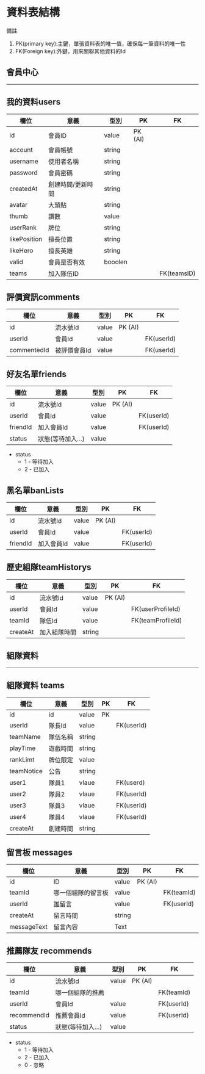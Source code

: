 # 資料表結構


備註

1. PK(primary key):主鍵，單張資料表的唯一值，確保每一筆資料的唯一性
2. FK(Foreign key):外鍵，用來關聯其他資料的Id

## 會員中心

---

## 我的資料users

| 欄位 | 意義 | 型別 | PK | FK |
| --- | --- | --- | --- | --- |
| id | 會員ID | value | PK (AI) |  |
| account | 會員帳號 | string |  |  |
| username | 使用者名稱 | string |  |  |
| password | 會員密碼 | string |  |  |
| createdAt | 創建時間/更新時間 | string |  |  |
| avatar | 大頭貼 | string |  |  |
| thumb | 讚數 | value |  |  |
| userRank | 牌位 | string |  |  |
| likePosition | 擅長位置 | string |  |  |
| likeHero | 擅長英雄 | string |  |  |
| valid | 會員是否有效 | booolen |  |  |
| teams | 加入隊伍ID |  |  | FK(teamsID) |

## 評價資訊comments

| 欄位 | 意義 | 型別 | PK | FK |
| --- | --- | --- | --- | --- |
| id | 流水號Id | value | PK (AI) |  |
| userId | 會員Id | value |  | FK(userId) |
| commentedId | 被評價會員Id | value |  | FK(userId) |

## 好友名單friends

| 欄位 | 意義 | 型別 | PK | FK |
| --- | --- | --- | --- | --- |
| id | 流水號Id | value | PK (AI) |  |
| userId | 會員Id | value |  | FK(userId) |
| friendId | 加入會員Id | value |  | FK(userId) |
| status | 狀態(等待加入…) | value |  |  |
- status
    - 1 - 等待加入
    - 2 - 已加入

## 黑名單banLists

| 欄位 | 意義 | 型別 | PK | FK |
| --- | --- | --- | --- | --- |
| id | 流水號Id | value | PK (AI) |  |
| userId | 會員Id | value |  | FK(userId) |
| friendId | 加入會員Id | value |  | FK(userId) |

## 歷史組隊teamHistorys

| 欄位 | 意義 | 型別 | PK | FK |
| --- | --- | --- | --- | --- |
| id | 流水號Id | value | PK (AI) |  |
| userId | 會員Id | value |  | FK(userProfileId) |
| teamId | 隊伍Id | value |  | FK(teamProfileId) |
| createAt | 加入組隊時間 | string |  |  |

## 組隊資料

---

## 組隊資料 teams

| 欄位 | 意義 | 型別 | PK | FK |
| --- | --- | --- | --- | --- |
| id | id | value | PK |  |
| userId | 隊長Id | value |  | FK(userId) |
| teamName | 隊伍名稱 | string |  |  |
| playTime | 遊戲時間 | string |  |  |
| rankLimt | 牌位限定 | value |  |  |
| teamNotice | 公告 | string |  |  |
| user1 | 隊員1 | vlaue |  | FK(userd) |
| user2 | 隊員2 | vlaue |  | FK(userId) |
| user3 | 隊員3 | vlaue |  | FK(userId) |
| user4 | 隊員4 | vlaue |  | FK(userId) |
| createAt | 創建時間 | string |  |  |

## 留言板 messages

| 欄位 | 意義 | 型別 | PK | FK |
| --- | --- | --- | --- | --- |
| id | ID | value | PK (AI) |  |
| teamId | 哪一個組隊的留言板 | value |  | FK(teamId) |
| userId | 誰留言 | value |  | FK(userId) |
| createAt | 留言時間 | string |  |  |
| messageText | 留言內容 | Text |  |  |

## 推薦隊友 **recommends**

| 欄位 | 意義 | 型別 | PK | FK |
| --- | --- | --- | --- | --- |
| id | 流水號Id | value | PK (AI) |  |
| teamId | 哪一個組隊的推薦 |  |  | FK(teamId) |
| userId | 會員Id | value |  | FK(userId) |
| recommendId | 推薦會員Id | value |  | FK(userId) |
| status | 狀態(等待加入…) | value |  |  |
- status
    - 1 - 等待加入
    - 2 - 已加入
    - 0 - 忽略